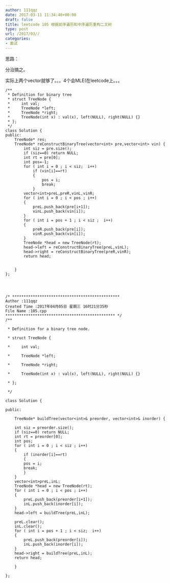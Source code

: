 ```yaml
---
author: 111qqz
date: 2017-03-11 11:34:40+00:00
draft: false
title: leetcode 105 根据前序遍历和中序遍历重构二叉树
type: post
url: /2017/03//
categories:
- 面试
---
```




思路：

分治搞之。

实际上两个vector就够了。。。4个会MLE(在leetcode上。。。

    
    /**
     * Definition for binary tree
     * struct TreeNode {
     *     int val;
     *     TreeNode *left;
     *     TreeNode *right;
     *     TreeNode(int x) : val(x), left(NULL), right(NULL) {}
     * };
     */
    class Solution {
    public:
        TreeNode* res;
        TreeNode* reConstructBinaryTree(vector<int> pre,vector<int> vin) {
            int siz = pre.size();
            if (siz==0) return NULL;
            int rt = pre[0];
            int pos=-1;
            for ( int i = 0 ; i < siz;  i++)
                if (vin[i]==rt) 
                {
                    pos = i;
                    break;
                }
            vector<int>preL,preR,vinL,vinR;
            for ( int i = 0 ; i < pos ; i++)
            {
                preL.push_back(pre[i+1]);
                vinL.push_back(vin[i]);
            }
            for ( int i = pos + 1 ; i < siz ;  i++)
            {
                preR.push_back(pre[i]);
                vinR.push_back(vin[i]);
            }
            TreeNode *head = new TreeNode(rt);
            head->left = reConstructBinaryTree(preL,vinL);
            head->right = reConstructBinaryTree(preR,vinR);
            return head;
            
    
        }
    };



    
    /* ***********************************************
    Author :111qqz
    Created Time :2017年04月05日 星期三 16时21分35秒
    File Name :105.cpp
    ************************************************ */
    /**
    
     * Definition for a binary tree node.
    
     * struct TreeNode {
    
     *     int val;
    
     *     TreeNode *left;
    
     *     TreeNode *right;
    
     *     TreeNode(int x) : val(x), left(NULL), right(NULL) {}
    
     * };
    
     */
    
    class Solution {
    
    public:
    
        TreeNode* buildTree(vector<int>& preorder, vector<int>& inorder) {
    
    	int siz = preorder.size();
    	if (siz==0) return NULL;
    	int rt = preorder[0];
    	int pos;
    	for ( int i = 0 ; i < siz ; i++)
    	{
    	    if (inorder[i]==rt)
    	    {
    		pos = i;
    		break;
    	    }
    	}
    	vector<int>preL,inL;
    	TreeNode *head = new TreeNode(rt);
    	for ( int i = 0 ; i < pos ; i++)
    	{
    	    preL.push_back(preorder[i+1]);
    	    inL.push_back(inorder[i]);
    	}	
    	head->left = buildTree(preL,inL);
    
    	preL.clear();
    	inL.clear();
    	for ( int i = pos + 1 ; i < siz;  i++)
    	{
    	    preL.push_back(preorder[i]);
    	    inL.push_back(inorder[i]);
    	}
    	head->right = buildTree(preL,inL);
    	return head;
    
        }
    
    };
    



